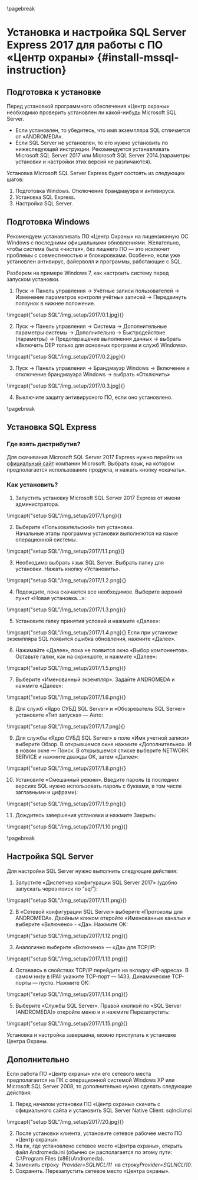 \pagebreak

# Установка и настройка SQL Server Express 2017 для работы с ПО «Центр охраны» {#install-mssql-instruction}

## Подготовка к установке

Перед установкой программного обеспечения «Центр охраны» необходимо проверить установлен ли какой-нибудь Microsoft SQL Server.

* Если установлен, то убедитесь, что имя экземпляра SQL отличается от «ANDROMEDA».
* Если SQL Server не установлен, то его нужно установить по нижеследующей инструкции.
Рекомендуется устанавливать Microsoft SQL Server 2017 или Microsoft SQL Server 2014.(параметры установки и настройки этих версий не различаются).

Установка Microsoft SQL Server Express будет состоять из следующих шагов:

1. Подготовка Windows. Отключение брандмауэра и антивируса.
2. Установка SQL Express.
3. Настройка SQL Server.

## Подготовка Windows

Рекомендуем устанавливать ПО «Центр Охраны» на лицензионную ОС Windows с последними официальными обновлениями. Желательно, чтобы система была «чистая», без лишнего ПО — это исключит проблемы с совместимостью и блокировками. Особенно, если уже установлен антивирус, файерволл и программы, работающие с SQL.

Разберем на примере Windows 7, как настроить систему перед запуском установки.

1. Пуск → Панель управления → Учётные записи пользователей → Изменение параметров контроля учётных записей → Передвинуть ползунок в нижнее положение.

\imgcapt{"setup SQL"/img_setup/2017/0.1.jpg}{}

2. Пуск → Панель управления → Система → Дополнительные параметры системы → Дополнительно → Быстродействие (параметры) → Предотвращение выполнения данных → выбрать «Включить DEP только для основных программ и служб Windows».

\imgcapt{"setup SQL"/img_setup/2017/0.2.jpg}{}

3. Пуск → Панель управления → Брандмауэр Windows → Включение и отключение брандмауэра Windows → выбрать «Отключить»

\imgcapt{"setup SQL"/img_setup/2017/0.3.jpg}{}

4. Выключите защиту антивирусного ПО, если оно установлено.

\pagebreak

## Установка SQL Express

### Где взять дистрибутив?

Для скачивания Microsoft SQL Server 2017 Express нужно перейти на ​[официальный сайт](https://www.microsoft.com/ru-RU/download/details.aspx?id=55994) компании Microsoft. Выбрать язык, на котором предполагается использование продукта, и нажать кнопку «скачать».

### Как установить?

1. Запустить установку Microsoft SQL Server 2017 Express от имени администратора.

\imgcapt{"setup SQL"/img_setup/2017/1.png}{}

2. Выберите «Пользовательский» тип установки.   
Начальные этапы программы установки выполняются на языке операционной системы.

\imgcapt{"setup SQL"/img_setup/2017/1.1.png}{}

3. Необходимо выбрать язык SQL Server. Выбрать папку для установки. Нажать кнопку «Установить».

\imgcapt{"setup SQL"/img_setup/2017/1.2.png}{}

4. Подождите, пока скачается все необходимое. Выберите верхний пункт «Новая установка...»:

\imgcapt{"setup SQL"/img_setup/2017/1.3.png}{}

5. Установите галку принятия условий и нажмите «Далее»:

\imgcapt{"setup SQL"/img_setup/2017/1.4.png}{}
Если при установке экземпляра SQL появится ошибка обновления, нажмите «Далее».

6. Нажимайте «Далее», пока не появится окно «Выбор компонентов». Оставьте галки, как на скриншоте, и нажмите «Далее»:

\imgcapt{"setup SQL"/img_setup/2017/1.5.png}{}

7. Выберите «Именованный экземпляр». Задайте ANDROMEDA и нажмите «Далее»:

\imgcapt{"setup SQL"/img_setup/2017/1.6.png}{}

8.  Для служб «Ядро СУБД SQL Server» и «Обозреватель SQL Server» установите «Тип запуска» — Авто:

\imgcapt{"setup SQL"/img_setup/2017/1.7.png}{}

9.  Для службы «Ядро СУБД SQL Server» в поле «Имя учетной записи» выберите Обзор. В открывшемся окне нажмите «Дополнительно». И в новом окне — Поиск. В открывшемся списке выберите NETWORK SERVICE и нажмите дважды OK, затем «Далее»:

\imgcapt{"setup SQL"/img_setup/2017/1.8.png}{}

10. Установите «Смешанный режим». Введите пароль (в последних версиях SQL нужно использовать пароль с буквами, в том числе заглавными и цифрами):

\imgcapt{"setup SQL"/img_setup/2017/1.9.png}{}

11. Дождитесь завершения установки и нажмите Закрыть:

\imgcapt{"setup SQL"/img_setup/2017/1.10.png}{}

\pagebreak

## Настройка SQL Server

Для настройки SQL Server нужно выполнить следующие действия:

1.  Запустите «Диспетчер конфигурации SQL Server 2017» (удобно запускать через поиск по "sql"):

\imgcapt{"setup SQL"/img_setup/2017/1.11.png}{}

2.  В «Сетевой конфигурации SQL Server» выберите «Протоколы для ANDROMEDA». Двойным кликом откройте «Именованные каналы» и выберите «Включено» - «Да». Нажмите ОК:

\imgcapt{"setup SQL"/img_setup/2017/1.12.png}{}

3. Аналогично выберите «Включено» — «Да» для TCP/IP:

\imgcapt{"setup SQL"/img_setup/2017/1.13.png}{}

4. Оставаясь в свойствах TCP/IP перейдите на вкладку «IP-адреса». В самом низу в IPAll укажите TCP-порт — 1433, Динамические TCP-порты — пусто. Нажмите ОК:

\imgcapt{"setup SQL"/img_setup/2017/1.14.png}{}

5. Выберите «Службы SQL Server». Правой кнопкой по «SQL Server (ANDROMEDA)» откройте меню и и нажмите Перезапустить:

\imgcapt{"setup SQL"/img_setup/2017/1.15.png}{}

Установка и настройка завершена, можно приступать к установке Центра Охраны.

## Дополнительно

Если работа ПО «Центр охраны» или его сетевого места предполагается на ПК с операционной системой Windows XP или Microsoft SQL Server 2008, то дополнительно нужно сделать
следующие действия:

1. Перед началом установки ПО «Центр охраны» ​скачать с официального сайта​ и установить SQL Server Native Client: sqlncli.msi

\imgcapt{"setup SQL"/img_setup/2017/20.jpg}{}

2. После установки клиента, установите сетевое рабочее место ПО «Центр охраны».
3. На пк, где установлено сетевое место «Центра охраны», открыть файл Andromeda.ini (обычно он располагается по этому пути: C:\\Program Files (x86)\\Andromeda).
4. Заменить строку ​ _Provider=SQLNCLI11_ ​ на строку​ _Provider=SQLNCLI10._
5. Сохранить. Перезапустить сетевое место «Центра охраны».

